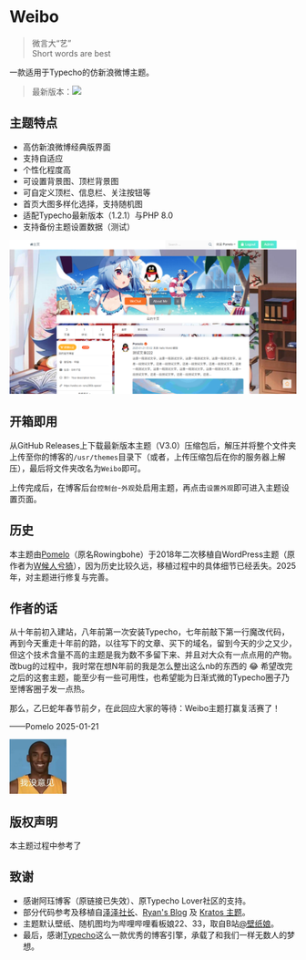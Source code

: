 # Weibo

> 微言大“艺”<br>Short words are best

一款适用于Typecho的仿新浪微博主题。

> 最新版本：<img src="https://img.shields.io/github/release/PomeloOfficial/Weibo.svg?style=flat-square">

## 主题特点

* 高仿新浪微博经典版界面
* 支持自适应
* 个性化程度高
* 可设置背景图、顶栏背景图
* 可自定义顶栏、信息栏、关注按钮等
* 首页大图多样化选择，支持随机图
* 适配Typecho最新版本（1.2.1）与PHP 8.0
* 支持备份主题设置数据（测试）

<img src="/screenshot.png" alt="主题截图">

## 开箱即用

从GitHub Releases上下载最新版本主题（V3.0）压缩包后，解压并将整个文件夹上传至你的博客的<code>/usr/themes</code>目录下（或者，上传压缩包后在你的服务器上解压），最后将文件夹改名为<code>Weibo</code>即可。

上传完成后，在博客后台<code>控制台</code>-<code>外观</code>处启用主题，再点击<code>设置外观</code>即可进入主题设置页面。

## 历史

本主题由<a href="https://rowingbohe.com" target="_blank">Pomelo</a>（原名Rowingbohe）于2018年二次移植自WordPress主题（原作者为<a href="https://www.ahwgs.cn" target="_blank">W候人兮猗</a>），因为历史比较久远，移植过程中的具体细节已经丢失。2025 年，对主题进行修复与完善。

## 作者的话

从十年前初入建站，八年前第一次安装Typecho，七年前敲下第一行魔改代码，再到今天重走十年前的路，以往写下的文章、买下的域名，留到今天的少之又少，但这个技术含量不高的主题是我为数不多留下来、并且对大众有一点点用的产物。改bug的过程中，我时常在想N年前的我是怎么整出这么nb的东西的 :joy: 希望改完之后的这套主题，能至少有一些可用性，也希望能为日渐式微的Typecho圈子乃至博客圈子发一点热。

那么，乙巳蛇年春节前夕，在此回应大家的等待：Weibo主题打赢复活赛了！

——Pomelo 2025-01-21

<img src="/womeiyijian.png" alt="孩子们，我回来了" width="100px">

## 版权声明

本主题过程中参考了
## 致谢

* 感谢阿珏博客（原链接已失效）、原Typecho Lover社区的支持。
* 部分代码参考及移植自<a href="https://typecho.work" target="_blank">泽泽社长</a>、<a href="https://blog.iplayloli.com" target="_blank">Ryan's Blog</a> 及 <a href="https://typecho.work/archives/Kratos.html" target="_blank">Kratos 主题</a>。
* 主题默认壁纸、随机图均为哔哩哔哩看板娘22、33，取自B站[@壁纸娘](https://space.bilibili.com/6823116/dynamic)。
* 最后，感谢<a href="https://typecho.org">Typecho</a>这么一款优秀的博客引擎，承载了和我们一样无数人的梦想。